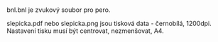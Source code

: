 # 
bnl.bnl je zvukový soubor pro pero.

slepicka.pdf nebo slepicka.png jsou tisková data - černobílá, 1200dpi. Nastavení tisku musí být centrovat, nezmenšovat, A4.
